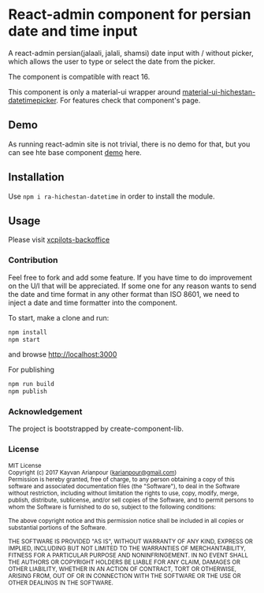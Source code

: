 # React-admin component for persian date and time input

A react-admin persian(jalaali, jalali, shamsi) date input with / without picker, 
which allows the user to type or select the date from the picker.

The component is compatible with react 16.

This component is only a material-ui wrapper around [material-ui-hichestan-datetimepicker](https://github.com/karianpour/material-ui-hichestan-datetimepicker). For features check that component's page.

## Demo

As running react-admin site is not trivial, there is no demo for that, but you can see hte base component [demo](https://karianpour.github.io/material-ui-hichestan-datetimepicker/) here.


## Installation

Use `npm i ra-hichestan-datetime` in order to install the module.

## Usage
Please visit [xcpilots-backoffice](https://github.com/karianpour/xcpilots-backoffice)

### Contribution
Feel free to fork and add some feature. If you have time to do improvement on the U/I that will be appreciated.
If some one for any reason wants to send the date and time format in any other format than ISO 8601, we need to inject a date and time formatter into the component.

To start, make a clone and run:
```bash
npm install
npm start
```
and browse [http://localhost:3000](http://localhost:3000)

For publishing
```bash
npm run build
npm publish
```


### Acknowledgement
The project is bootstrapped by create-component-lib.


### License

<sub>MIT License</sub>  
<sub>Copyright (c) 2017 Kayvan Arianpour (<karianpour@gmail.com>)</sub>  
<sub>Permission is hereby granted, free of charge, to any person obtaining a copy
of this software and associated documentation files (the "Software"), to deal
in the Software without restriction, including without limitation the rights
to use, copy, modify, merge, publish, distribute, sublicense, and/or sell
copies of the Software, and to permit persons to whom the Software is
furnished to do so, subject to the following conditions:</sub>

<sub>The above copyright notice and this permission notice shall be included in all
copies or substantial portions of the Software.</sub>

<sub>THE SOFTWARE IS PROVIDED "AS IS", WITHOUT WARRANTY OF ANY KIND, EXPRESS OR
IMPLIED, INCLUDING BUT NOT LIMITED TO THE WARRANTIES OF MERCHANTABILITY,
FITNESS FOR A PARTICULAR PURPOSE AND NONINFRINGEMENT. IN NO EVENT SHALL THE
AUTHORS OR COPYRIGHT HOLDERS BE LIABLE FOR ANY CLAIM, DAMAGES OR OTHER
LIABILITY, WHETHER IN AN ACTION OF CONTRACT, TORT OR OTHERWISE, ARISING FROM,
OUT OF OR IN CONNECTION WITH THE SOFTWARE OR THE USE OR OTHER DEALINGS IN THE
SOFTWARE.</sub>

